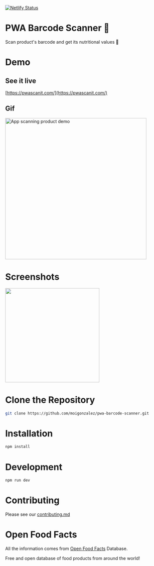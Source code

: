 [![Netlify Status](https://api.netlify.com/api/v1/badges/97e2ce4d-44a6-41c7-9382-7c5ad0196547/deploy-status)](https://app.netlify.com/sites/stoic-easley-8962cb/deploys)

# PWA Barcode Scanner 🛒

Scan product's barcode and get its nutritional values 🍎

# Demo

## See it live

[https://pwascanit.com/](https://pwascanit.com/)

## Gif

<img src="demo/pwascanit.gif" alt="App scanning product demo" height="450px"/>

# Screenshots

<img src="demo/screenshots.jpg" height="300px" />

# Clone the Repository

```bash
git clone https://github.com/moigonzalez/pwa-barcode-scanner.git
```

# Installation

```bash
npm install
```

# Development

```bash
npm run dev
```

# Contributing

Please see our [contributing.md](https://github.com/moigonzalez/pwa-barcode-scanner/blob/master/contributing.md)


# Open Food Facts

All the information comes from [Open Food Facts](https://world.openfoodfacts.org/discover) Database.

Free and open database of food products from around the world!
